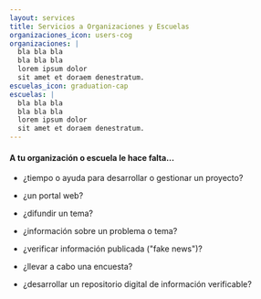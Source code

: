 ```yaml
---
layout: services
title: Servicios a Organizaciones y Escuelas
organizaciones_icon: users-cog
organizaciones: |
  bla bla bla
  bla bla bla
  lorem ipsum dolor
  sit amet et doraem denestratum.
escuelas_icon: graduation-cap
escuelas: |
  bla bla bla
  bla bla bla
  lorem ipsum dolor
  sit amet et doraem denestratum.
---
```


#### A tu organización o escuela le hace falta...

- ¿tiempo o ayuda para desarrollar o gestionar un proyecto?

- ¿un portal web?

- ¿difundir un tema?

- ¿información sobre un problema o tema?

- ¿verificar información publicada ("fake news")?

- ¿llevar a cabo una encuesta?

- ¿desarrollar un repositorio digital de información verificable?



